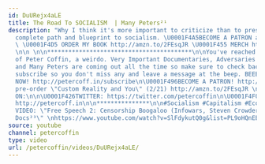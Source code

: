 ```yaml
---
id: DuURejx4aLE
title: The Road To SOCIALISM  | Many Peters²¹
description: "Why I think it's more important to criticize than to present a full,
  complete path and blueprint to socialism. \U0001F4A5BECOME A PATRON at http://patreon.com/petercoffin\n
  \ \U0001F4D5 ORDER MY BOOK http://amzn.to/2FEsqJR \U0001F455 MERCH https://www.teepublic.com/stores/peter-coffin
  \n\n \n\n*****************************************\n\nYou've reached the channel
  of Peter Coffin, a weirdo. Very Important Documentaries, Adversaries (with Ashleigh!)
  and Many Peters are coming out all the time so make sure to check back soon. Please
  subscribe so you don't miss any and leave a message at the beep. BEEEEEEEEEP.\n\n\U0001F4FASubscribe
  NOW! http://petercoff.in/subscribe\n\U0001F496BECOME A PATRON! http://patreon.com/petercoffin\n\U0001F4D5
  pre-order \"Custom Reality and You\" (2/21) http://amzn.to/2FEsqJR \n\nFOLLOW PETER
  ON:\n\n\U0001F426TWITTER: https://twitter.com/petercoffin\n\U0001F4F0MEDIUM: https://medium.com/@petercoffin\n\U0001F4F1NOTIFICATIONS:
  http://petercoff.in\n\n***************\n\n#Socialism #Capitalism #Economy\n\n-~-~~-~~~-~~-~-\nNEW
  VIDEO: \"Free Speech 2: Censorship Boogaloo (Infowars, Steven Crowder) | Very Important
  Docs²³\" \nhttps://www.youtube.com/watch?v=SlFdykutQ0g&list=PL9oHQnEByWyXObkJN9YYQS9hxBjpN8RLG\n-~-~~-~~~-~~-~-"
source: youtube
channel: petercoffin
type: video
url: /petercoffin/videos/DuURejx4aLE/
---
```

